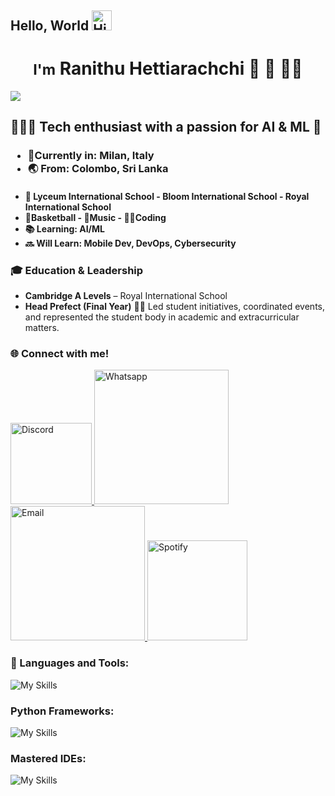 ## Hello, World <img src="https://x.tw93.fun/images/hi.gif" alt="Hi GIF" style="width:1.5em;">

<h1 align="center"><small>I'm</small> Ranithu Hettiarachchi 🏀 🎵 🧑‍💻</h1>

![](https://komarev.com/ghpvc/?username=ranithu-h&color=brightgreen&style=for-the-badge)

## 👨🏽‍💻 Tech enthusiast with a passion for AI & ML 🤖

<h3>

- 📍Currently in: Milan, Italy
- 🌏 From: Colombo, Sri Lanka

</h3>
<h4>

- 🏫 Lyceum International School - Bloom International School - Royal International School
- 🏀Basketball - 🎵Music - 🧑‍💻Coding
- 📚 Learning: AI/ML
- 🔜 Will Learn: Mobile Dev, DevOps, Cybersecurity

</h4>

### 🎓 Education & Leadership

- **Cambridge A Levels** – Royal International School  
- **Head Prefect (Final Year)**
  👨‍🏫 Led student initiatives, coordinated events, and represented the student body in academic and extracurricular matters.

<h3>🌐 Connect with me!</h3>

<p>
  <a href="https://discord.com/users/1024615398915719209">
  <img src="https://img.shields.io/badge/GeNiUS-7289DA?style=for-the-badge&logo=discord&logoColor=white" alt="Discord" width="130">
  </a>

  <a href="https://wa.me/+393291020070">
  <img src="https://img.shields.io/badge/Ranithu 🎧🏀🫧🧸-25D366?style=for-the-badge&logo=whatsapp&logoColor=white" alt="Whatsapp" width="215">
  </a>

  <a href="https://mail.google.com/mail/?view=cm&fs=1&to=ranithuhetti10@gmail.com"> 
  <img src="https://img.shields.io/badge/Ranithuhetti10-ff0000?style=for-the-badge&logo=gmail&logoColor=white" alt="Email" width="215"> 
</a>


  <a href="https://open.spotify.com/user/31zcwc5qqbxbzukn77cvc2tydwya">
  <img src="https://img.shields.io/badge/Ranithu:o-1ED760?style=for-the-badge&logo=spotify&logoColor=white" alt="Spotify" width="160">
  </a>
</p>

<h3>🧰 Languages and Tools: </h3>

![My Skills](https://skillicons.dev/icons?i=js,html,css,md,github,git,python,java,c,lua,linux,bash,windows,notion&theme=dark)

<h3> Python Frameworks: </h3>

![My Skills](https://skillicons.dev/icons?i=django,flask&theme=dark)

<h3>Mastered IDEs: </h3>

![My Skills](https://skillicons.dev/icons?i=vscode,eclipse,idea&theme=dark)